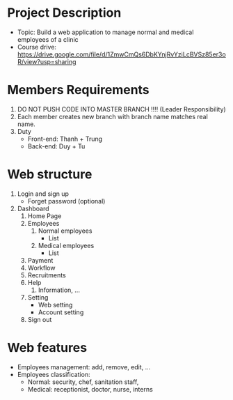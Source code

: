 Project Description
=====================================================

- Topic: Build a web application to manage normal and medical employees of a clinic
- Course drive: https://drive.google.com/file/d/1ZmwCmQs6DbKYnjRvYziLcBVSz85er3oR/view?usp=sharing

Members Requirements
=======================

1. DO NOT PUSH CODE INTO MASTER BRANCH !!!! (Leader Responsibility)
2. Each member creates new branch with branch name matches real name.
3. Duty
    * Front-end: Thanh + Trung
    * Back-end: Duy + Tu

Web structure
=======================

1. Login and sign up
    * Forget password (optional)
2. Dashboard
    1. Home Page
    2. Employees
        1. Normal employees
            * List
        2. Medical employees
            * List
    3. Payment
    4. Workflow
    5. Recruitments
    6. Help
        1. Information, ...
    7. Setting
        * Web setting
        * Account setting
    8. Sign out

Web features
=======================

- Employees management: add, remove, edit, ...
- Employees classification:
    * Normal: security, chef, sanitation staff,
    * Medical: receptionist, doctor, nurse, interns
